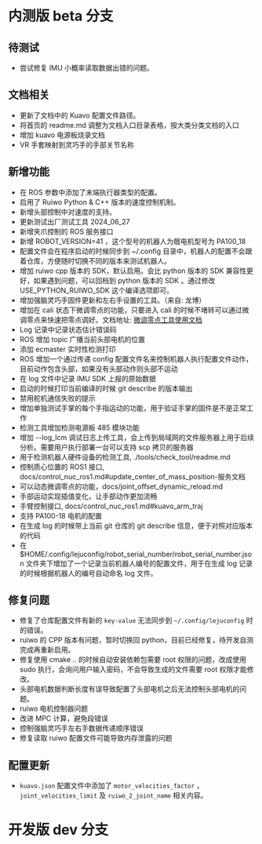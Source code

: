 # 内测版 beta 分支

## 待测试

- 尝试修复 IMU 小概率读取数据出错的问题。

## 文档相关

- 更新了文档中的 Kuavo 配置文件路径。
- 将首页的 readme.md 调整为文档入口目录表格，按大类分类文档的入口
- 增加 kuavo 电源板烧录文档
- VR 手套映射到灵巧手的手部关节名称

## 新增功能

- 在 ROS 参数中添加了末端执行器类型的配置。
- 启用了 Ruiwo Python & C++ 版本的速度控制机制。
- 新增头部控制中对速度的支持。
- 更新测试出厂测试工具 2024_06_27
- 新增夹爪控制的 ROS 服务接口
- 新增 ROBOT_VERSION=41 ，这个型号的机器人为髋电机型号为  PA100_18
- 配置文件会在程序启动的时候同步到 ~/.config 目录中，机器人的配置不会跟着仓库，方便随时切换不同的版本来测试机器人。
- 增加 ruiwo cpp 版本的 SDK，默认启用。会比 python 版本的 SDK 兼容性更好，如果遇到问题，可以回档到 python 版本的 SDK 。通过修改 USE_PYTHON_RUIWO_SDK 这个编译选项即可。
- 增加强脑灵巧手固件更新和左右手设置的工具。（来自: 龙博）
- 增加在 cali 状态下微调零点的功能，只要进入 cali 的时候不堵转可以通过微调零点来快速把零点调好。文档地址: [微调零点工具使用文档](docs/joint_offset_dynamic_reload.md)
- Log 记录中记录状态估计错误码
- ROS 增加 topic 广播当前头部电机的位置
- 添加 ecmaster 实时性检测打印
- ROS 增加一个通过传递 config 配置文件名来控制机器人执行配置文件动作，目前动作包含头部，如果没有头部动作则头部不运动
- 在 log 文件中记录 IMU SDK 上报的原始数据
- 启动的时候打印当前编译的时候 git describe 的版本输出
- 禁用舵机通信失败的提示
- 增加单独测试手掌的每个手指运动的功能，用于验证手掌的固件是不是正常工作
- 检测工具增加检测电源板 485 模块功能
- 增加 --log_lcm 调试日志上传工具，会上传到局域网的文件服务器上用于后续分析。需要用户执行部署一台可以支持 scp 拷贝的服务器
- 用于检测机器人硬件设备的检测工具, ./tools/check_tool/readme.md
- 控制质心位置的 ROS1 接口, docs/control_nuc_ros1.md#update_center_of_mass_position-服务文档
- 可以动态微调零点的功能，docs/joint_offset_dynamic_reload.md
- 手部运动实现插值变化，让手部动作更加流畅
- 手臂控制接口, docs/control_nuc_ros1.md#kuavo_arm_traj
- 支持 PA100-18 电机的配置
- 在生成 log 的时候带上当前 git 仓库的 git describe 信息，便于对照对应版本的代码
- 在 $HOME/.config/lejuconfig/robot_serial_number/robot_serial_number.json 文件夹下增加了一个记录当前机器人编号的配置文件，用于在生成 log 记录的时候根据机器人的编号自动命名 log 文件。

## 修复问题

- 修复了仓库配置文件有新的 `key-value` 无法同步到 `~/.config/lejuconfig` 时的错误。
- ruiwo 的 CPP 版本有问题，暂时切换回 python，目前已经修复，待开发自测完成再重新启用。
- 修复使用 cmake .. 的时候自动安装依赖包需要 root 权限的问题，改成使用 sudo 执行，会询问用户输入密码，不会导致生成的文件需要 root 权限才能修改。
- 头部电机数据判断长度有误导致配置了头部电机之后无法控制头部电机的问题。
- ruiwo 电机控制器问题
- 改进 MPC 计算，避免段错误
- 控制强脑灵巧手左右手数据传递顺序错误
- 修复读取 ruiwo 配置文件可能导致内存泄露的问题

## 配置更新

- `kuavo.json` 配置文件中添加了 `motor_velocities_factor` ，`joint_velocities_limit` 及 `ruiwo_2_joint_name` 相关内容。

# 开发版 dev 分支


